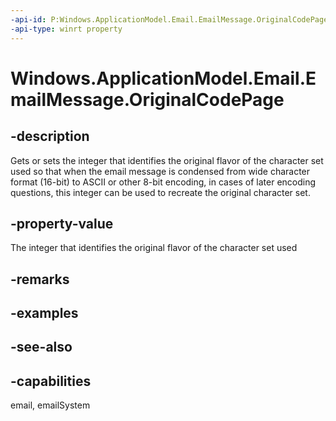 ```yaml
---
-api-id: P:Windows.ApplicationModel.Email.EmailMessage.OriginalCodePage
-api-type: winrt property
---
```


<!-- Property syntax
public int OriginalCodePage { get;  set; }
-->

# Windows.ApplicationModel.Email.EmailMessage.OriginalCodePage

## -description
Gets or sets the integer that identifies the original flavor of the character set used so that when the email message is condensed from wide character format (16-bit) to ASCII or other 8-bit encoding, in cases of later encoding questions, this integer can be used to recreate the original character set.

## -property-value
The integer that identifies the original flavor of the character set used

## -remarks

## -examples

## -see-also

## -capabilities
email, emailSystem
